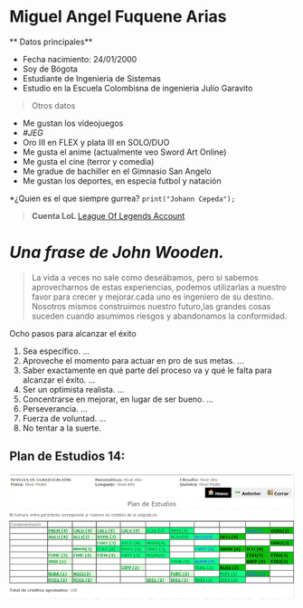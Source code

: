 # Miguel Angel Fuquene Arias

** Datos principales**

- Fecha nacimiento: 24/01/2000
- Soy de Bógota
- Estudiante de Ingenieria de Sistemas
- Estudio en la Escuela Colombisna de ingenieria Julio Garavito

> Otros datos

* Me gustan los videojuegos
* *#JEG*
* Oro III en FLEX y plata III en SOLO/DUO
* Me gusta el anime (actualmente veo Sword Art Online)
* Me gusta el cine (terror y comedia)
* Me gradue de bachiller en el Gimnasio San Angelo
* Me gustan los deportes, en especia futbol y natación


*¿Quien es el que siempre gurrea? `print("Johann Cepeda");`


> **Cuenta LoL**
[League Of Legends Account](https://na.op.gg/summoner/userName=darknessassasin)

# *Una frase de John Wooden.*
>  La vida a veces no sale como deseábamos, pero si sabemos aprovecharnos de estas experiencias, podemos utilizarlas a nuestro favor para crecer y mejorar.cada uno es ingeniero de su destino. Nosotros mismos construimos nuestro futuro,las grandes cosas suceden cuando asumimos riesgos y abandonamos la conformidad.

Ocho pasos para alcanzar el éxito
1. Sea específico. ...
2. Aproveche el momento para actuar en pro de sus metas. ...
3. Saber exactamente en qué parte del proceso va y qué le falta para alcanzar el éxito. ...
4. Ser un optimista realista. ...
5. Concentrarse en mejorar, en lugar de ser bueno. ...
6. Perseverancia. ...
7. Fuerza de voluntad. ...
8. No tentar a la suerte.

## Plan de Estudios 14:

![](https://github.com/MiguelFuquene1024/CVDS-2-LAB1/blob/master/Miguel%20Angel%20Fuquene%20Arias/images/Plan%20de%20estudios.png)


